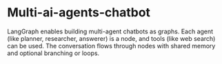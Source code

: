 # Multi-ai-agents-chatbot
LangGraph enables building multi-agent chatbots as graphs. Each agent (like planner, researcher, answerer) is a node, and tools (like web search) can be used. The conversation flows through nodes with shared memory and optional branching or loops.

